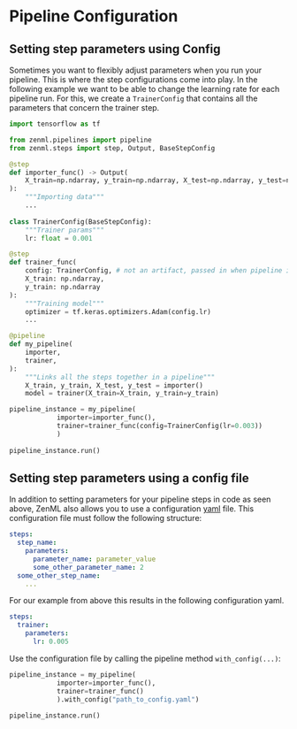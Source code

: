 # Pipeline Configuration

## Setting step parameters using Config

Sometimes you want to flexibly adjust parameters when you run your pipeline. This is where the step 
configurations come into play. In the following example we want to be able to change the learning rate for each 
pipeline run. For this, we create a `TrainerConfig` that contains all the parameters that concern the trainer step.



```python
import tensorflow as tf

from zenml.pipelines import pipeline
from zenml.steps import step, Output, BaseStepConfig

@step
def importer_func() -> Output(
    X_train=np.ndarray, y_train=np.ndarray, X_test=np.ndarray, y_test=np.ndarray
):
    """Importing data"""
    ...
    
class TrainerConfig(BaseStepConfig):
    """Trainer params"""
    lr: float = 0.001

@step
def trainer_func(
    config: TrainerConfig, # not an artifact, passed in when pipeline is instantiated
    X_train: np.ndarray,
    y_train: np.ndarray
):
    """Training model"""
    optimizer = tf.keras.optimizers.Adam(config.lr)
    ...

@pipeline
def my_pipeline(
    importer,
    trainer,
):
    """Links all the steps together in a pipeline"""
    X_train, y_train, X_test, y_test = importer()
    model = trainer(X_train=X_train, y_train=y_train)

pipeline_instance = my_pipeline(
            importer=importer_func(),
            trainer=trainer_func(config=TrainerConfig(lr=0.003))
            )
            
pipeline_instance.run()
```

## Setting step parameters using a config file

In addition to setting parameters for your pipeline steps in code as seen above, ZenML also allows you to use a 
configuration [yaml](https://yaml.org) file. This configuration file must follow the following structure:

```yaml
steps:
  step_name:
    parameters:
      parameter_name: parameter_value
      some_other_parameter_name: 2
  some_other_step_name:
    ...
```

For our example from above this results in the following configuration yaml.&#x20;

```yaml
steps:
  trainer:
    parameters:
      lr: 0.005
```

Use the configuration file by calling the pipeline method `with_config(...)`:

```python
pipeline_instance = my_pipeline(
            importer=importer_func(),
            trainer=trainer_func()
            ).with_config("path_to_config.yaml")
            
pipeline_instance.run()
```
